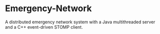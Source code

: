 # Emergency-Network
A distributed emergency network system with a Java multithreaded server and a C++ event-driven STOMP client.
